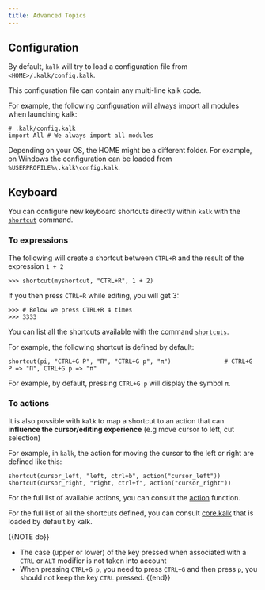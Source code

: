 ```yaml
---
title: Advanced Topics
---
```


## Configuration

By default, `kalk` will try to load a configuration file from `<HOME>/.kalk/config.kalk`.

This configuration file can contain any multi-line kalk code.

For example, the following configuration will always import all modules when launching kalk:

```kalk
# .kalk/config.kalk 
import All # We always import all modules
```

Depending on your OS, the HOME might be a different folder. For example, on Windows the configuration can be loaded from `%USERPROFILE%\.kalk\config.kalk`.

## Keyboard

You can configure new keyboard shortcuts directly within `kalk` with the [`shortcut`](/doc/api/general/#shortcut) command.

### To expressions

The following will create a shortcut between `CTRL+R` and the result of the expression `1 + 2`

```kalk
>>> shortcut(myshortcut, "CTRL+R", 1 + 2)
```

If you then press `CTRL+R` while editing, you will get 3:

```kalk
>>> # Below we press CTRL+R 4 times
>>> 3333
```

You can list all the shortcuts available with the command [`shortcuts`](/doc/api/general/#shortcuts).

For example, the following shortcut is defined by default:

```kalk
shortcut(pi, "CTRL+G P", "Π", "CTRL+G p", "π")               # CTRL+G P => "Π", CTRL+G p => "π"
```

For example, by default, pressing `CTRL+G p` will display the symbol `π`. 

### To actions

It is also possible with `kalk` to map a shortcut to an action that can **influence the cursor/editing experience** (e.g move cursor to left, cut selection)

For example, in `kalk`, the action for moving the cursor to the left or right are defined like this:

```kalk
shortcut(cursor_left, "left, ctrl+b", action("cursor_left"))
shortcut(cursor_right, "right, ctrl+f", action("cursor_right"))
```

For the full list of available actions, you can consult the [action](../api/general.generated.md#action) function.

For the full list of all the shortcuts defined, you can consult [core.kalk]({{site.github_repo_url}}/blob/master/src/Kalk.Core/core.kalk) that is loaded by default by kalk.

{{NOTE do}}
- The case (upper or lower) of the key pressed when associated with a `CTRL` or `ALT` modifier is not taken into account
- When pressing `CTRL+G p`, you need to press `CTRL+G` and then press `p`, you should not keep the key `CTRL` pressed.
{{end}}